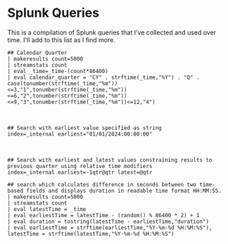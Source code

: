 # Splunk Queries
This is a compilation of Splunk queries that I've collected and used over time.  I'll add to this list as I find more.

```
## Calendar Quarter
| makeresults count=5000 
| streamstats count 
| eval _time=_time-(count*86400)
| eval calendar_quarter = "CY" . strftime(_time,"%Y") . "Q" . case(tonumber(strftime(_time,"%m"))<=3,"1",tonumber(strftime(_time,"%m"))<=6,"2",tonumber(strftime(_time,"%m"))<=9,"3",tonumber(strftime(_time,"%m"))<=12,"4")
```
<br />

```
## Search with earliest value specified as string
index=_internal earliest="01/01/2024:00:00:00"
```
<br />

```
## Search with earliest and latest values constraining results to previous quarter using relative time modifiers
index=_internal earliest=-1qtr@qtr latest=@qtr
```


```
## search which calculates difference in seconds between two time-based fields and displays duration in readable time format HH:MM:SS.
| makeresults count=5000 
| streamstats count 
| eval latestTime = _time
| eval earliestTime = latestTime - (random() % 86400 * 2) + 1
| eval duration = tostring(latestTime - earliestTime,"duration")
| eval earliestTime = strftime(earliestTime,"%Y-%m-%d %H:%M:%S"), latestTime = strftime(latestTime,"%Y-%m-%d %H:%M:%S")
```

